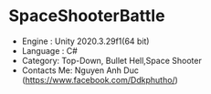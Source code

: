 # SpaceShooterBattle
* Engine : Unity 2020.3.29f1(64 bit)
* Language : C#
* Category: Top-Down, Bullet Hell,Space Shooter
* Contacts Me: Nguyen Anh Duc (https://www.facebook.com/Ddkphutho/)
